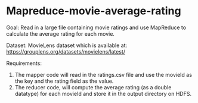 # Mapreduce-movie-average-rating


Goal:
Read in a large file containing movie
ratings and use MapReduce to calculate the average rating for each movie.


Dataset:
MovieLens dataset which is available at:
https://grouplens.org/datasets/movielens/latest/


Requirements:
1. The mapper code will read in the ratings.csv file and use the movieId as
the key and the rating field as the value.
2. The reducer code, will compute the average rating (as a double datatype)
for each movieId and store it in the output directory on HDFS.
